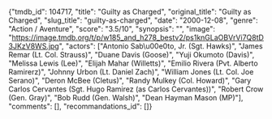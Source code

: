 {"tmdb_id": 104717, "title": "Guilty as Charged", "original_title": "Guilty as Charged", "slug_title": "guilty-as-charged", "date": "2000-12-08", "genre": "Action / Aventure", "score": "3.5/10", "synopsis": "", "image": "https://image.tmdb.org/t/p/w185_and_h278_bestv2/ps1knGLaOBVrVi7Q8tD3JKzV8WS.jpg", "actors": ["Antonio Sab\u00e0to, Jr. (Sgt. Hawks)", "James Remar (Lt. Col. Strauss)", "Duane Davis (Goose)", "Yuji Okumoto (Davis)", "Melissa Lewis (Lee)", "Elijah Mahar (Willetts)", "Emilio Rivera (Pvt. Alberto Ramirerz)", "Johnny Urbon (Lt. Daniel Zach)", "William Jones (Lt. Col. Joe Serano)", "Deron McBee (Cletus)", "Randy Mulkey (Col. Howard)", "Gary Carlos Cervantes (Sgt. Hugo Ramirez (as Carlos Cervantes))", "Robert Crow (Gen. Gray)", "Bob Rudd (Gen. Walsh)", "Dean Hayman Mason (MP)"], "comments": [], "recommandations_id": []}